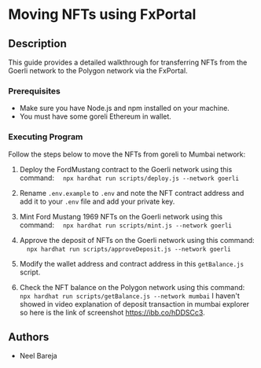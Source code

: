 # Moving NFTs using FxPortal 

## Description

This guide provides a detailed walkthrough for transferring NFTs from the Goerli network to the Polygon network via the FxPortal.

### Prerequisites

- Make sure you have Node.js and npm installed on your machine.
- You must have some goreli Ethereum in wallet.

### Executing Program

Follow the steps below to move the NFTs from goreli to Mumbai network:

1. Deploy the FordMustang contract to the Goerli network using this command:
   &emsp;`npx hardhat run scripts/deploy.js --network goerli`

2. Rename `.env.example` to `.env` and note the NFT contract address and add it to your `.env` file and add your private key.
3. Mint Ford Mustang 1969 NFTs on the Goerli network using this command:
   &emsp;`npx hardhat run scripts/mint.js --network goerli`
5. Approve the deposit of NFTs on the Goerli network using this command:
   &emsp;`npx hardhat run scripts/approveDeposit.js --network goerli`
6. Modify the wallet address and contract address in this `getBalance.js` script.
7. Check the NFT balance on the Polygon network using this command:
   &emsp;`npx hardhat run scripts/getBalance.js --network mumbai`
I haven't showed in video explanation of deposit transaction in mumbai explorer so here is the link of screenshot https://ibb.co/hDDSCc3. 

## Authors

- Neel Bareja